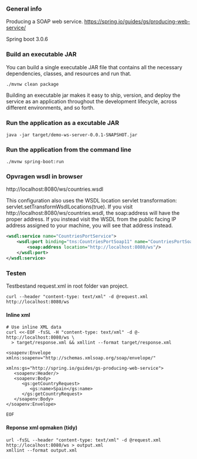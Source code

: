### General info
Producing a SOAP web service.
https://spring.io/guides/gs/producing-web-service/

Spring boot 3.0.6

### Build an executable JAR
You can build a single executable JAR file that contains all the necessary dependencies,
classes, and resources and run that.
```shell
./mvnw clean package
```
Building an executable jar makes it easy to ship, version, and deploy the service
as an application throughout the development lifecycle, across different environments,
and so forth.

### Run the application as a excutable JAR
```shell
java -jar target/demo-ws-server-0.0.1-SNAPSHOT.jar
```

### Run the application from the command line
```shell
./mvnw spring-boot:run
```

### Opvragen wsdl in browser
http://localhost:8080/ws/countries.wsdl

This configuration also uses the WSDL location servlet transformation:
servlet.setTransformWsdlLocations(true).
If you visit http://localhost:8080/ws/countries.wsdl, the soap:address will have the proper address.
If you instead visit the WSDL from the public facing IP address assigned to your machine, you will see that address instead.
```xml
<wsdl:service name="CountriesPortService">
    <wsdl:port binding="tns:CountriesPortSoap11" name="CountriesPortSoap11">
        <soap:address location="http://localhost:8080/ws"/>
    </wsdl:port>
</wsdl:service>
```

### Testen
Testbestand request.xml in root folder van project.
```shell
curl --header "content-type: text/xml" -d @request.xml http://localhost:8080/ws
```

#### Inline xml
```shell
# Use inline XML data
curl <<-EOF -fsSL -H "content-type: text/xml" -d @- http://localhost:8080/ws \
  > target/response.xml && xmllint --format target/response.xml

<soapenv:Envelope xmlns:soapenv="http://schemas.xmlsoap.org/soap/envelope/"
                                  xmlns:gs="http://spring.io/guides/gs-producing-web-service">
   <soapenv:Header/>
   <soapenv:Body>
      <gs:getCountryRequest>
         <gs:name>Spain</gs:name>
      </gs:getCountryRequest>
   </soapenv:Body>
</soapenv:Envelope>

EOF
```

#### Reponse xml opmaken (tidy)
```shell
url -fsSL --header "content-type: text/xml" -d @request.xml http://localhost:8080/ws > output.xml
xmllint --format output.xml
```
